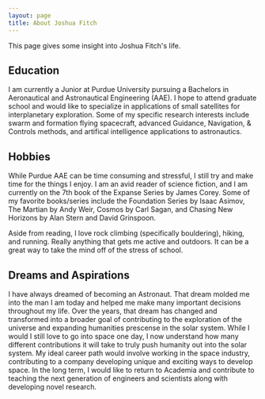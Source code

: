 ```yaml
---
layout: page
title: About Joshua Fitch
---
```


This page gives some insight into Joshua Fitch's life.

## Education

I am currently a Junior at Purdue University pursuing a Bachelors in Aeronautical and Astronautical Engineering (AAE). I hope to attend graduate school and would like to specialize in applications of small satellites for interplanetary exploration. Some of my specific research interests include swarm and formation flying spacecraft, advanced Guidance, Navigation, & Controls methods, and artifical intelligence applications to astronautics. 

## Hobbies

While Purdue AAE can be time consuming and stressful, I still try and make time for the things I enjoy. I am an avid reader of science fiction, and I am currently on the 7th book of the Expanse Series by James Corey. Some of my favorite books/series include the Foundation Series by Isaac Asimov, The Martian by Andy Weir, Cosmos by Carl Sagan, and Chasing New Horizons by Alan Stern and David Grinspoon. 

Aside from reading, I love rock climbing (specifically bouldering), hiking, and running. Really anything that gets me active and outdoors. It can be a great way to take the mind off of the stress of school. 

## Dreams and Aspirations

I have always dreamed of becoming an Astronaut. That dream molded me into the man I am today and helped me make many important decisions throughout my life. Over the years, that dream has changed and transformed into a broader goal of contributing to the exploration of the universe and expanding humanities prescense in the solar system. While I would I still love to go into space one day, I now understand how many different contributions it will take to truly push humanity out into the solar system. My ideal career path would involve working in the space industry, contributing to a company developing unique and exciting ways to develop space. In the long term, I would like to return to Academia and contribute to teaching the next generation of engineers and scientists along with developing novel research. 

